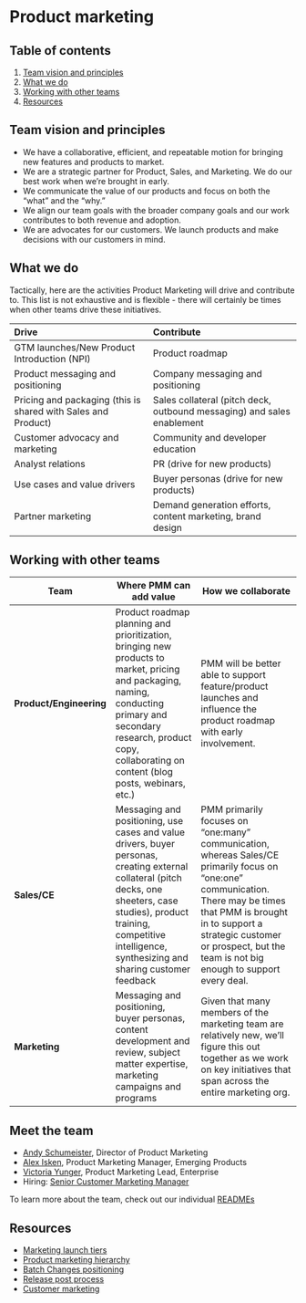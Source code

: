 # Product marketing

## Table of contents

1. [Team vision and principles](#team-vision-and-principles)
1. [What we do](#what-we-do)
1. [Working with other teams](#working-with-other-teams)
1. [Resources](#resources)

## Team vision and principles

- We have a collaborative, efficient, and repeatable motion for bringing new features and products to market.
- We are a strategic partner for Product, Sales, and Marketing. We do our best work when we’re brought in early.
- We communicate the value of our products and focus on both the “what” and the “why.”
- We align our team goals with the broader company goals and our work contributes to both revenue and adoption.
- We are advocates for our customers. We launch products and make decisions with our customers in mind.

## What we do

Tactically, here are the activities Product Marketing will drive and contribute to. This list is not exhaustive and is flexible - there will certainly be times when other teams drive these initiatives.

| Drive                                                         | Contribute                                                             |
| :------------------------------------------------------------ | :--------------------------------------------------------------------- |
| GTM launches/New Product Introduction (NPI)                   | Product roadmap                                                        |
| Product messaging and positioning                             | Company messaging and positioning                                      |
| Pricing and packaging (this is shared with Sales and Product) | Sales collateral (pitch deck, outbound messaging) and sales enablement |
| Customer advocacy and marketing                               | Community and developer education                                      |
| Analyst relations                                             | PR (drive for new products)                                            |
| Use cases and value drivers                                   | Buyer personas (drive for new products)                                |
| Partner marketing                                             | Demand generation efforts, content marketing, brand design             |

## Working with other teams

| **Team**                | **Where PMM can add value**                                                                                                                                                                                                            | **How we collaborate**                                                                                                                                                                                                                                       |
| ----------------------- | -------------------------------------------------------------------------------------------------------------------------------------------------------------------------------------------------------------------------------------- | ------------------------------------------------------------------------------------------------------------------------------------------------------------------------------------------------------------------------------------------------------------ |
| **Product/Engineering** | Product roadmap planning and prioritization, bringing new products to market, pricing and packaging, naming, conducting primary and secondary research, product copy, collaborating on content (blog posts, webinars, etc.)            | PMM will be better able to support feature/product launches and influence the product roadmap with early involvement.                                                                                                                                        |
| **Sales/CE**            | Messaging and positioning, use cases and value drivers, buyer personas, creating external collateral (pitch decks, one sheeters, case studies), product training, competitive intelligence, synthesizing and sharing customer feedback | PMM primarily focuses on “one:many” communication, whereas Sales/CE primarily focus on “one:one” communication. There may be times that PMM is brought in to support a strategic customer or prospect, but the team is not big enough to support every deal. |
| **Marketing**           | Messaging and positioning, buyer personas, content development and review, subject matter expertise, marketing campaigns and programs                                                                                                  | Given that many members of the marketing team are relatively new, we’ll figure this out together as we work on key initiatives that span across the entire marketing org.                                                                                    |

## Meet the team

- [Andy Schumeister](../company/team/index.md#andy-schumeister-he-him), Director of Product Marketing
- [Alex Isken](../company/team/index.md#alex-isken-he-him), Product Marketing Manager, Emerging Products
- [Victoria Yunger](../company/team/index.md#victoria-yunger-she-her), Product Marketing Lead, Enterprise
- Hiring: [Senior Customer Marketing Manager](https://boards.greenhouse.io/sourcegraph91/jobs/4096458004)

To learn more about the team, check out our individual [READMEs](product-marketing-bios.md)

## Resources

- [Marketing launch tiers](marketing_launch_tiers.md)
- [Product marketing hierarchy](product_marketing_hierarchy.md)
- [Batch Changes positioning](batch_changes_positioning.md)
- [Release post process](release_post_process.md)
- [Customer marketing](customer_marketing.md)
